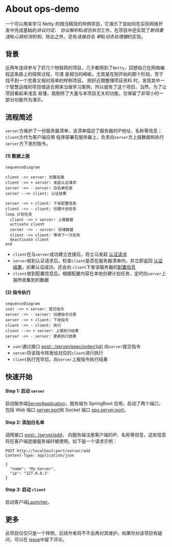 # About ops-demo

一个可以用来学习 Netty 的相当精简的样例项目，它演示了该如何在实际网络开发中完成基础的*协议约定*、
*协议解析*和*组包拆包*工作，在项目中还实现了*断线重连*和*心跳检测机制*，除此之外，还有*连接白名
单*和*动态处理器*的实现。

## 背景

近两年连续参与了好几个物联网的项目，几乎都用到了`Netty`，回想自己在网络编程这条路上的探索过程，可谓
是相当的崎岖，尤其是在刚开始的那个阶段，苦于找不到一个完善又相对简单的样例项目。 刚好近期整理项目资料
时，发现其中一个智慧运维的项目很适合用来当做学习案例，所以就有了这个项目。当然，为了让项目看起来浅显
易懂，我剔除了大量与本项目无关的功能，仅保留了非常小的一部分功能作为演示。

## 流程简述

`server`方维护了一份服务器清单，该清单描述了服务器的IP地址、名称等信息；`client`方作为客户端应用
程序部署在服务器上，负责向`server`方上报数据和执行`server`方下发的指令。

#### (1) 数据上报

```mermaid
sequenceDiagram

client ->> server: 创建连接
client ->> + server: 发起认证请求
server ->> - server: 白名单检查
server -->> client: 认证结果

server ->> + client: 下发配置信息
client ->> - client: 创建计划任务
loop 计划任务
  client ->> + server: 上报数据
  activate client
  server ->> - server: 存储数据
  client ->> client: 等待下一次任务
  deactivate client
end

```

- `client`在与`server`成功建立连接后，将立马发起
[认证请求](/client/src/main/java/cn/skt/ConnectionStatusListener.java)
- `server`收到认证请求后，检查`client`是否在服务器清单内，并立即返回
[认证结果](/server/src/main/java/cn/handler/AuthRequestHandler.java)，如果认证成功，还会向
`client`下发该服务器的[配置信息](/server/src/main/java/cn/handler/AuthRequestHandler.java)
- `client`收到配置信息后，根据配置内容在本地创建计划任务，定时向`server`上报所收集到的数据

#### (2) 指令执行

```mermaid
sequenceDiagram
user ->> + server: 提交指令
server ->> - server: 创建指令记录
server ->> + client: 下发指令
client ->> - client: 执行
client -->> + server: 上报执行结果
server ->> - server: 更新执行结果
```

- `user`通过接口
[post:: /server/exec/order/{id}](server/src/main/java/cn/controller/ServerController.java)
向`server`提交指令
- `server`将该指令转发给对应的`client`进行执行
- `client`执行完毕后，向`server`上报指令执行结果


## 快速开始

#### Step 1: 启动 `server`

启动服务端[ServerApplication](/server/src/main/java/cn/ServerApplication.java)，服务端为
SpringBoot 应用，启动了两个端口，包括 Web 端口
[server.port](server/src/main/resources/application.yml)和 Socket 端口
[ops.server.port](server/src/main/resources/application.yml)。

#### Step 2: 添加白名单

调用接口 [post:: /server/add](server/src/main/java/cn/controller/ServerController.java)，
向服务端注册客户端的IP、名称等信息，这些信息将在客户端连接服务端时被使用。如下是一个请求示例：

```http request
POST http://localhost:port/server/add
Content-Type: application/json

{
  "name": "My-Server",
  "ip": "127.0.0.1"
}
```

#### Step 3: 启动 `client`

启动客户端[Launcher](/client/src/main/java/cn/Launcher.java)。

## 更多
此项目仅仅只是一个样例，后续作者将不不会再对其维护。如果你对该项目有疑问，可以在
[issue](https://github.com/nackily/ops-demo/issues)中留下评论。